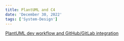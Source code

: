 ```yaml
---
title: PlantUML and C4
date: 'December 30, 2022'
tags: ['System-Design']
---
```


[PlantUML dev workflow and GitHub/GitLab integration](https://docs-as-co.de/news/plantuml-markdown-code-gitlab-github-integration/)
